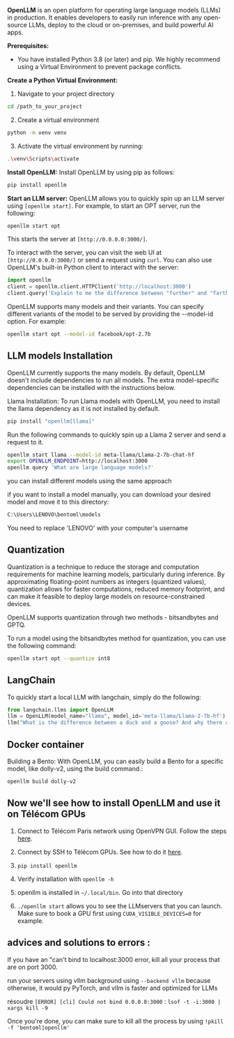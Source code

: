 **OpenLLM** is an open platform for operating large language models (LLMs) in production. It enables developers to easily run inference with any open-source LLMs, deploy to the cloud or on-premises, and build powerful AI apps.

**Prerequisites:**
- You have installed Python 3.8 (or later) and pip. We highly recommend using a Virtual Environment to prevent package conflicts.

**Create a Python Virtual Environment:**
1. Navigate to your project directory
```bash
cd /path_to_your_project
```

2. Create a virtual environment
```bash
python -m venv venv
```

3. Activate the virtual environment by running:
```bash
.\venv\Scripts\activate
```


**Install OpenLLM:**
Install OpenLLM by using pip as follows:
```bash
pip install openllm
```


**Start an LLM server:**
OpenLLM allows you to quickly spin up an LLM server using `[openllm start]`. For example, to start an OPT server, run the following:
```bash
openllm start opt
```

This starts the server at `[http://0.0.0.0:3000/]`.

To interact with the server, you can visit the web UI at `[http://0.0.0.0:3000/]` or send a request using `curl`. You can also use OpenLLM's built-in Python client to interact with the server:
```python
import openllm
client = openllm.client.HTTPClient('http://localhost:3000')
client.query('Explain to me the difference between "further" and "farther"')
```

OpenLLM supports many models and their variants. You can specify different variants of the model to be served by providing the --model-id option. For example:
```bash
openllm start opt --model-id facebook/opt-2.7b
```

## LLM models Installation

OpenLLM currently supports the many models. By default, OpenLLM doesn't include dependencies to run all models. The extra model-specific dependencies can be installed with the instructions below.

Llama Installation:
To run Llama models with OpenLLM, you need to install the llama dependency as it is not installed by default.
```bash
pip install "openllm[llama]"
```

Run the following commands to quickly spin up a Llama 2 server and send a request to it.

```bash
openllm start llama --model-id meta-llama/Llama-2-7b-chat-hf
export OPENLLM_ENDPOINT=http://localhost:3000
openllm query 'What are large language models?'
```

you can install different models using the same approach

if you want to install a model manually, you can download your desired model and move it to this directory:

```bash
C:\Users\LENOVO\bentoml\models
```
You need to replace 'LENOVO' with your computer's username

## Quantization

Quantization is a technique to reduce the storage and computation requirements for machine learning models, particularly during inference. By approximating floating-point numbers as integers (quantized values), quantization allows for faster computations, reduced memory footprint, and can make it feasible to deploy large models on resource-constrained devices.

OpenLLM supports quantization through two methods - bitsandbytes and GPTQ.

To run a model using the bitsandbytes method for quantization, you can use the following command:

```bash
openllm start opt --quantize int8
```

## LangChain
To quickly start a local LLM with langchain, simply do the following:

```python
from langchain.llms import OpenLLM
llm = OpenLLM(model_name="llama", model_id='meta-llama/Llama-2-7b-hf')
llm("What is the difference between a duck and a goose? And why there are so many Goose in Canada?")
```

## Docker container
Building a Bento: With OpenLLM, you can easily build a Bento for a specific model, like dolly-v2, using the build command.:

```bash
openllm build dolly-v2
```



## Now we'll see how to install OpenLLM and use it on Télécom GPUs

1. Connect to Télécom Paris network using OpenVPN GUI. Follow the steps [here](https://eole.telecom-paris.fr/vos-services/services-numeriques/connexions-aux-reseaux/openvpn-avec-windows).

2. Connect by SSH to Télécom GPUs. See how to do it [here](https://eole.telecom-paris.fr/vos-services/services-numeriques/connexions-aux-reseaux/openvpn-avec-windows).

3. `pip install openllm`
4. Verify installation with `openllm -h`
5. openllm is installed in `~/.local/bin`. Go into that directory
6. `./openllm start` allows you to see the LLMservers that you can launch. Make sure to book a GPU first using `CUDA_VISIBLE_DEVICES=0` for example.


## advices and solutions to errors : 

If you have an "can't bind to localhost:3000 error, kill all your process that are on port 3000.

run your servers using vllm background using `--backend vllm` because otherwise, it would py PyTorch, and vllm is faster and optimized for LLMs


résoudre `[ERROR] [cli] Could not bind 0.0.0.0:3000` : 
`lsof -t -i:3000 | xargs kill -9`

Once you're done, you can make sure to kill all the process by using `!pkill -f 'bentoml|openllm'`
